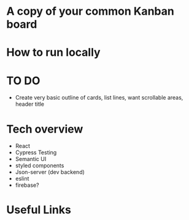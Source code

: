 # A copy of your common Kanban board

# How to run locally

# TO DO
- Create very basic outline of cards, list lines, want scrollable areas, header title

# Tech overview
- React
- Cypress Testing
- Semantic UI
- styled components
- Json-server (dev backend)
- eslint
- firebase?


# Useful Links
